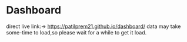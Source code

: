 # Dashboard
direct live link:->    https://patilprem21.github.io/dashboard/
data may take some-time to load,so please wait for a while to get it load. 
